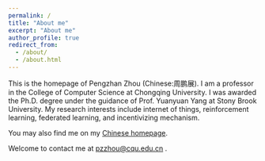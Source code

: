 ```yaml
---
permalink: /
title: "About me"
excerpt: "About me"
author_profile: true
redirect_from: 
  - /about/
  - /about.html
---
```


This is the homepage of Pengzhan Zhou (Chinese:周鹏展). I am a professor in the College of Computer Science at Chongqing University. I was awarded the Ph.D. degree under the guidance of  Prof. Yuanyuan Yang at Stony Brook University. My research interests include internet of things, reinforcement learning, federated learning, and incentivizing mechanism.

You may also find me on my [Chinese homepage](http://www.cs.cqu.edu.cn/info/1322/5989.htm).

Welcome to contact me at pzzhou@cqu.edu.cn .
